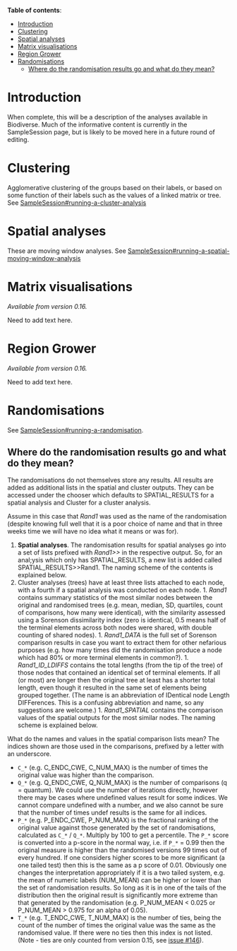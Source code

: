 **Table of contents**:
* [Introduction](#introduction)
* [Clustering](#clustering)
* [Spatial analyses](#spatial-analyses)
* [Matrix visualisations](#matrix-visualisations)
* [Region Grower](#region-grower)
* [Randomisations](#randomisations)
  * [Where do the randomisation results go and what do they mean?](#where-do-the-randomisation-results-go-and-what-do-they-mean)


# Introduction #

When complete, this will be a description of the analyses available in Biodiverse.  Much of the informative content is currently in the SampleSession page, but is likely to be moved here in a future round of editing.

# Clustering #

Agglomerative clustering of the groups based on their labels, or based on some function of their labels such as the values of a linked matrix or tree.  See [SampleSession#running-a-cluster-analysis](https://github.com/shawnlaffan/biodiverse/wiki/SampleSession#running-a-cluster-analysis)

# Spatial analyses #

These are moving window analyses.  See [SampleSession#running-a-spatial-moving-window-analysis](https://github.com/shawnlaffan/biodiverse/wiki/SampleSession#running-a-spatial-moving-window-analysis)

# Matrix visualisations #

_Available from version 0.16._

Need to add text here.

# Region Grower #

_Available from version 0.16._

Need to add text here.

# Randomisations #

See [SampleSession#running-a-randomisation](https://github.com/shawnlaffan/biodiverse/wiki/SampleSession#running-a-randomisation).

<a href='Hidden comment: 
NEED TO EXPLAIN HOW THEY WORK - OVERVIEW
'></a>


## Where do the randomisation results go and what do they mean? ##

The randomisations do not themselves store any results.  All results are added as additional lists in the spatial and cluster outputs.  They can be accessed under the chooser which defaults to SPATIAL_RESULTS for a spatial analysis and Cluster for a cluster analysis.

Assume in this case that _Rand1_ was used as the name of the randomisation (despite knowing full well that it is a poor choice of name and that in three weeks time we will have no idea what it means or was for).

  1. **Spatial analyses**.  The randomisation results for spatial analyses go into a set of lists prefixed with _Rand1>>_ in the respective output.  So, for an anal;ysis which only has SPATIAL_RESULTS, a new list is added called SPATIAL_RESULTS>>Rand1.  The naming scheme of the contents is explained below.
  1. Cluster analyses (trees) have at least three lists attached to each node, with a fourth if a spatial analysis was conducted on each node.
    1. _Rand1_ contains summary statistics of the most similar nodes between the original and randomised trees (e.g. mean, median, SD, quartiles, count of comparisons, how many were identical), with the similarity assessed using a Sorenson dissimilarity index (zero is identical, 0.5 means half of the terminal elements across both nodes were shared, with double counting of shared nodes).
    1. _Rand1_DATA_ is the full set of Sorenson comparison results in case you want to extract them for other nefarious purposes (e.g. how many times did the randomisation produce a node which had 80% or more terminal elements in common?).
    1. _Rand1_ID_LDIFFS_ contains the total lengths (from the tip of the tree) of those nodes that contained an identical set of terminal elements. If all (or most) are longer then the original tree at least has a shorter total length, even though it resulted in the same set of elements being grouped together.  (The name is an abbreviation of IDentical node Length DIFFerences. This is a confusing abbreviation and name, so any suggestions are welcome.)
    1. _Rand1_SPATIAL_ contains the comparison values of the spatial outputs for the most similar nodes. The naming scheme is explained below.

What do the names and values in the spatial comparison lists mean? The indices shown are those used in the comparisons, prefixed by a letter with an underscore.

  * `C_*` (e.g. C_ENDC_CWE, C_NUM_MAX) is the number of times the original value was higher than the comparison.
  * `Q_*` (e.g. Q_ENDC_CWE, Q_NUM_MAX) is the number of comparisons (q = quantum). We could use the number of iterations directly, however there may be cases where undefined values result for some indices. We cannot compare undefined with a number, and we also cannot be sure that the number of times undef results is the same for all indices.
  * `P_*` (e.g. P_ENDC_CWE, P_NUM_MAX) is the fractional ranking of the original value against those generated by the set of randomisations, calculated as `C_*` / `Q_*`. Multiply by 100 to get a percentile. The `P_*` score is converted into a p-score in the normal way, i.e. if `P_*` = 0.99 then the original measure is higher than the randomised versions 99 times out of every hundred. If one considers higher scores to be more significant (a one tailed test) then this is the same as a p score of 0.01. Obviously one changes the interpretation appropriately if it is a two tailed system, e.g. the mean of numeric labels (NUM_MEAN) can be higher or lower than the set of randomisation results. So long as it is in one of the tails of the distribution then the original result is significantly more extreme than that generated by the randomisation (e.g. P_NUM_MEAN < 0.025 or P_NUM_MEAN > 0.975 for an alpha of 0.05).
  * `T_*` (e.g. T_ENDC_CWE, T_NUM_MAX) is the number of ties, being the count of the number of times the original value was the same as the randomised value.  If there were no ties then this index is not listed.  (Note - ties are only counted from version 0.15, see [issue #146](https://github.com/shawnlaffan/biodiverse/issues/146)).



<a href='Hidden comment: 
Add comment about the fact that some results will be missing since comparisons might not be generated by the randomisation given the number of iterations.
'></a>